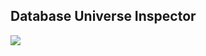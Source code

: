 ## Database Universe Inspector

<img src="https://raw.githubusercontent.com/isar/isar/main/.github/assets/isar-inspector.png?sanitize=true">
